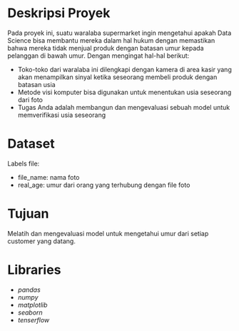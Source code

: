 # Deskripsi Proyek
Pada proyek ini, suatu waralaba supermarket ingin mengetahui apakah Data Science bisa membantu mereka dalam hal hukum dengan memastikan bahwa mereka tidak menjual produk dengan batasan umur kepada pelanggan di bawah umur. Dengan mengingat hal-hal berikut:

* Toko-toko dari waralaba ini dilengkapi dengan kamera di area kasir yang akan menampilkan sinyal ketika seseorang membeli produk dengan batasan usia
* Metode visi komputer bisa digunakan untuk menentukan usia seseorang dari foto
* Tugas Anda adalah membangun dan mengevaluasi sebuah model untuk memverifikasi usia seseorang

# Dataset
Labels file:
* file_name: nama foto
* real_age: umur dari orang yang terhubung dengan file foto

# Tujuan
Melatih dan mengevaluasi model untuk mengetahui umur dari setiap customer yang datang.

# Libraries
- _pandas_
- _numpy_
- _matplotlib_
- _seaborn_
- _tenserflow_
